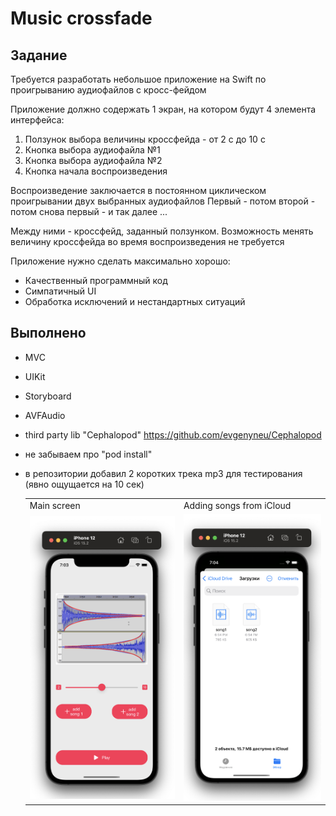 # Music crossfade

## Задание

Требуется разработать небольшое приложение на Swift по проигрыванию аудиофайлов с кросс-фейдом 
 
Приложение должно содержать 1 экран, на котором будут 4 элемента интерфейса: 
1. Ползунок выбора величины кроссфейда - от 2 с до 10 с 
2. Кнопка выбора аудиофайла №1
3. Кнопка выбора аудиофайла №2
4. Кнопка начала воспроизведения 
 
Воспроизведение заключается в постоянном циклическом проигрывании двух выбранных аудиофайлов 
Первый - потом второй - потом снова первый - и так далее ...
 
Между ними - кроссфейд, заданный ползунком. Возможность менять величину кроссфейда во время воспроизведения не требуется 
 
Приложение нужно сделать максимально хорошо: 
* Качественный программный код 
* Симпатичный UI 
* Обработка исключений и нестандартных ситуаций 

## Выполнено
- MVC
- UIKit
- Storyboard
- AVFAudio
- third party lib "Cephalopod" https://github.com/evgenyneu/Cephalopod
- не забываем про "pod install" 
- в репозитории добавил 2 коротких трека mp3 для тестирования (явно ощущается на 10 сек)
  
  <table>
  <tr>
    <td>Main screen</td>
    <td>Adding songs from iCloud</td>
  </tr>
  <tr>
    <td><img src="https://raw.githubusercontent.com/semjonG/Music-crossfade/main/screen1.png"></td>
    <td><img src="https://raw.githubusercontent.com/semjonG/Music-crossfade/main/screen2.png"></td>
  </tr>
  <tr>
